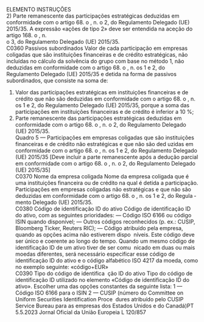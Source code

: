  
ELEMENTO  INSTRUÇÕES  
2) Parte remanescente das participações estratégicas deduzidas em conformidade 
com o artigo 68.  o , n.  o 2, do Regulamento Delegado (UE) 2015/35. 
A expressão «ações de tipo 2» deve ser entendida na aceção do artigo 168.  o , n.  
o 3, do Regulamento Delegado (UE) 2015/35.  
C0360  Passivos subordinados  Valor de cada participação em empresas coligadas que são instituições financeiras 
e de crédito estratégicas, não incluídas no cálculo da solvência do grupo com base 
no método 1, não deduzidas em conformidade com o artigo 68.  o , n.  os 1 e 2, do 
Regulamento Delegado (UE) 2015/35 e detida na forma de passivos subordinados, 
que consiste na soma de: 
1) Valor das participações estratégicas em instituições financeiras e de crédito que 
não são deduzidas em conformidade com o artigo 68.  o , n.  os 1 e 2, do 
Regulamento Delegado (UE) 2015/35, porque a soma das participações em 
instituições financeiras e de crédito é inferior a 10 %; 
2) Parte remanescente das participações estratégicas deduzidas em conformidade 
com o artigo 68.  o , n.  o 2, do Regulamento Delegado (UE) 2015/35.  
Quadro 5 — Participações em empresas coligadas que são instituições financeiras e de crédito não estratégicas e que não são ded uzidas em 
conformidade com o artigo 68.  o , n.  os 1 e 2, do Regulamento Delegado (UE) 2015/35 
[Deve incluir a parte remanescente após a dedução parcial em conformidade com o artigo 68.  o , n.  o 2, do Regulamento Delegado (UE) 
2015/35]  
C0370  Nome da empresa coligada  Nome da empresa coligada que é uma instituições financeira ou de crédito na qual 
é detida a participação. Participações em empresas coligadas não estratégicas e que 
não são deduzidas em conformidade com o artigo 68.  o , n.  os 1 e 2, do Regula ­
mento Delegado (UE) 2015/35.  
C0380  Código de identificação ID do 
ativo  Código de identificação ID do ativo, com as seguintes prioridades: 
— Código ISO 6166 ou código ISIN quando disponível; 
— Outros códigos reconhecidos (p. ex.: CUSIP, Bloomberg Ticker, Reuters RIC); 
— Código atribuído pela empresa, quando as opções acima não estiverem dispo ­
níveis. Este código deve ser único e coerente ao longo do tempo. 
Quando um mesmo código de identificação ID de um ativo tiver de ser comu ­
nicado em duas ou mais moedas diferentes, será necessário especificar esse código 
de identificação ID do ativo e o código alfabético ISO 4217 da moeda, como no 
exemplo seguinte: 
«código+EUR»  
C0390  Tipo do código de identifica ­
ção ID do ativo  Tipo do código de identificação ID utilizado no elemento «Código de identificação 
ID do ativo». Escolher uma das opções constantes da seguinte lista: 
1 — Código ISO 6166 para o ISIN 
2 — CUSIP (número do Committee on Uniform Securities Identification Proce ­
dures atribuído pelo CUSIP Service Bureau para as empresas dos Estados Unidos e 
do Canadá)PT  5.5.2023 Jornal Oficial da União Europeia L 120/857